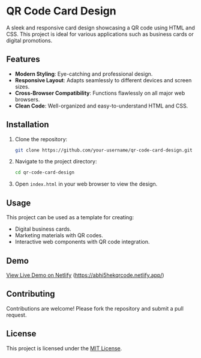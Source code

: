 # QR Code Card Design

A sleek and responsive card design showcasing a QR code using HTML and CSS. This project is ideal for various applications such as business cards or digital promotions.

## Features

- **Modern Styling**: Eye-catching and professional design.
- **Responsive Layout**: Adapts seamlessly to different devices and screen sizes.
- **Cross-Browser Compatibility**: Functions flawlessly on all major web browsers.
- **Clean Code**: Well-organized and easy-to-understand HTML and CSS.

## Installation

1. Clone the repository:
   ```bash
   git clone https://github.com/your-username/qr-code-card-design.git
   ```
2. Navigate to the project directory:
   ```bash
   cd qr-code-card-design
   ```
3. Open `index.html` in your web browser to view the design.

## Usage

This project can be used as a template for creating:
- Digital business cards.
- Marketing materials with QR codes.
- Interactive web components with QR code integration.

## Demo

[View Live Demo on Netlify](#) (https://abhi5hekqrcode.netlify.app/)

## Contributing

Contributions are welcome! Please fork the repository and submit a pull request.

## License

This project is licensed under the [MIT License](LICENSE).
